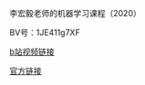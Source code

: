 李宏毅老师的机器学习课程（2020）

BV号：1JE411g7XF

[b站视频链接](https://www.bilibili.com/video/BV1JE411g7XF)

[官方链接](http://speech.ee.ntu.edu.tw/~tlkagk/courses_ML20.html)